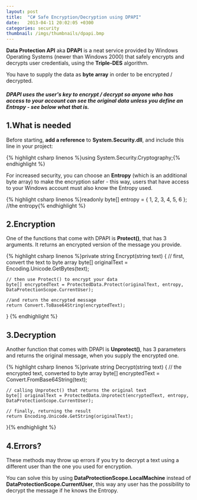 ```yaml
---
layout: post
title:  "C# Safe Encryption/Decryption using DPAPI"
date:   2013-04-11 20:02:05 +0300
categories: security
thumbnail: /imgs/thumbnails/dpapi.bmp
---
```


**Data Protection API** aka **DPAPI** is a neat service provided by Windows Operating Systems (newer than Windows 2000) that safely encrypts and decrypts user credentials, using the **Triple-DES** algorithm.

You have to supply the data as **byte array** in order to be encrypted / decrypted.

##### DPAPI uses the user's key to encrypt / decrypt so anyone who has access to your account can see the original data unless you define an **Entropy** - see below what that is.

## 1.What is needed

Before starting, **add a reference** to **System.Security.dll**, and include this line in your project:

{% highlight csharp linenos %}using System.Security.Cryptography;{% endhighlight %}

For increased security, you can choose an **Entropy** (which is an additional byte array) to make the encryption safer - this way, users that have access to your Windows account must also know the Entropy used.

{% highlight csharp linenos %}readonly byte[] entropy = { 1, 2, 3, 4, 5, 6 }; //the entropy{% endhighlight %}

## 2.Encryption

One of the functions that come with DPAPI is **Protect()**, that has 3 arguments. It returns an encrypted version of the message you provide.

{% highlight csharp linenos %}private string Encrypt(string text) 
{ 
    // first, convert the text to byte array 
    byte[] originalText = Encoding.Unicode.GetBytes(text); 
    
    // then use Protect() to encrypt your data 
    byte[] encryptedText = ProtectedData.Protect(originalText, entropy, DataProtectionScope.CurrentUser); 
    
    //and return the encrypted message 
    return Convert.ToBase64String(encryptedText); 
} {% endhighlight %}

## 3.Decryption

Another function that comes with DPAPI is **Unprotect()**, has 3 parameters and returns the original message, when you supply the encrypted one.

{% highlight csharp linenos %}private string Decrypt(string text) 
{ 
    // the encrypted text, converted to byte array 
    byte[] encryptedText = Convert.FromBase64String(text); 
    
    // calling Unprotect() that returns the original text 
    byte[] originalText = ProtectedData.Unprotect(encryptedText, entropy, DataProtectionScope.CurrentUser); 
    
    // finally, returning the result 
    return Encoding.Unicode.GetString(originalText); 
}{% endhighlight %}

## 4.Errors?

These methods may throw up errors if you try to decrypt a text using a different user than the one you used for encryption.

You can solve this by using **DataProtectionScope.LocalMachine** instead of **DataProtectionScope.CurrentUser**, this way any user has the possibility to decrypt the message if he knows the Entropy.
